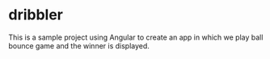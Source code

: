 # dribbler
This is a sample project using Angular to create an app in which we play ball bounce game and the winner is displayed.
